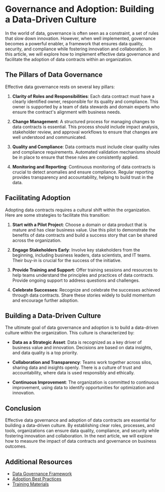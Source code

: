 # Governance and Adoption: Building a Data-Driven Culture

In the world of data, governance is often seen as a constraint, a set of rules that slow down innovation. However, when well implemented, governance becomes a powerful enabler, a framework that ensures data quality, security, and compliance while fostering innovation and collaboration. In this article, we will explore how to implement effective data governance and facilitate the adoption of data contracts within an organization.

## The Pillars of Data Governance

Effective data governance rests on several key pillars:

1. **Clarity of Roles and Responsibilities**: Each data contract must have a clearly identified owner, responsible for its quality and compliance. This owner is supported by a team of data stewards and domain experts who ensure the contract's alignment with business needs.

2. **Change Management**: A structured process for managing changes to data contracts is essential. This process should include impact analysis, stakeholder review, and approval workflows to ensure that changes are well understood and communicated.

3. **Quality and Compliance**: Data contracts must include clear quality rules and compliance requirements. Automated validation mechanisms should be in place to ensure that these rules are consistently applied.

4. **Monitoring and Reporting**: Continuous monitoring of data contracts is crucial to detect anomalies and ensure compliance. Regular reporting provides transparency and accountability, helping to build trust in the data.

## Facilitating Adoption

Adopting data contracts requires a cultural shift within the organization. Here are some strategies to facilitate this transition:

1. **Start with a Pilot Project**: Choose a domain or data product that is mature and has clear business value. Use this pilot to demonstrate the benefits of data contracts and build a success story that can be shared across the organization.

2. **Engage Stakeholders Early**: Involve key stakeholders from the beginning, including business leaders, data scientists, and IT teams. Their buy-in is crucial for the success of the initiative.

3. **Provide Training and Support**: Offer training sessions and resources to help teams understand the principles and practices of data contracts. Provide ongoing support to address questions and challenges.

4. **Celebrate Successes**: Recognize and celebrate the successes achieved through data contracts. Share these stories widely to build momentum and encourage further adoption.

## Building a Data-Driven Culture

The ultimate goal of data governance and adoption is to build a data-driven culture within the organization. This culture is characterized by:

- **Data as a Strategic Asset**: Data is recognized as a key driver of business value and innovation. Decisions are based on data insights, and data quality is a top priority.

- **Collaboration and Transparency**: Teams work together across silos, sharing data and insights openly. There is a culture of trust and accountability, where data is used responsibly and ethically.

- **Continuous Improvement**: The organization is committed to continuous improvement, using data to identify opportunities for optimization and innovation.

## Conclusion

Effective data governance and adoption of data contracts are essential for building a data-driven culture. By establishing clear roles, processes, and tools, organizations can ensure data quality, compliance, and security while fostering innovation and collaboration. In the next article, we will explore how to measure the impact of data contracts and governance on business outcomes.

## Additional Resources

- [Data Governance Framework](../../../governance/framework/)
- [Adoption Best Practices](../../../adoption/best-practices/)
- [Training Materials](../../../training/materials/) 